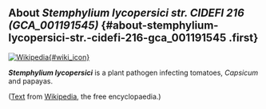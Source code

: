 About *Stemphylium lycopersici str. CIDEFI 216 (GCA\_001191545)* {#about-stemphylium-lycopersici-str.-cidefi-216-gca_001191545 .first}
----------------------------------------------------------------

[![Wikipedia](/img/wikipedia_logo_v2_en.png){#wiki_icon}](http://en.wikipedia.org/wiki/Stemphylium_lycopersici)

***Stemphylium lycopersici*** is a plant pathogen infecting tomatoes,
*Capsicum* and papayas.

([Text](http://en.wikipedia.org/wiki/Stemphylium_lycopersici) from
[Wikipedia](http://en.wikipedia.org/), the free encyclopaedia.)
